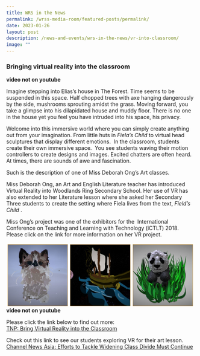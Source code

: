 ```yaml
---
title: WRS in the News
permalink: /wrss-media-room/featured-posts/permalink/
date: 2023-01-26
layout: post
description: /news-and-events/wrs-in-the-news/vr-into-classroom/
image: ""
---
```

### **Bringing virtual reality into the classroom**

**video not on youtube**

Imagine stepping into Elias’s house in The Forest. Time seems to be suspended in this space. Half chopped trees with axe hanging dangerously by the side, mushrooms sprouting amidst the grass. Moving forward, you take a glimpse into his dilapidated house and muddy floor. There is no one in the house yet you feel you have intruded into his space, his privacy.

Welcome into this immersive world where you can simply create anything out from your imagination. From little huts in _Fiela’s Child_ to virtual head sculptures that display different emotions.  In the classroom, students create their own immersive space.  You see students waving their motion controllers to create designs and images. Excited chatters are often heard.  At times, there are sounds of awe and fascination.

Such is the description of one of Miss Deborah Ong’s Art classes.

Miss Deborah Ong, an Art and English Literature teacher has introduced Virtual Reality into Woodlands Ring Secondary School. Her use of VR has also extended to her Literature lesson where she asked her Secondary Three students to create the setting where Fiela lives from the text, _Field’s Child_ .

Miss Ong’s project was one of the exhibitors for the  International Conference on Teaching and Learning with Technology (iCTLT) 2018. Please click on the link for more information on her VR project.

<p><a href="https://staging.d1zt0oshmgcgjg.amplifyapp.com/images/wrs%20vr%201.jpg">
<img style="width:33%" src="/images/wrs%20vr%201.jpg" align = left>
</a></p>

<p><a href="https://staging.d1zt0oshmgcgjg.amplifyapp.com/images/wrs%20vr%202.jpg">
<img style="width:33%" src="/images/wrs%20vr%202.jpg" align = left>
</a></p>

<p><a href="https://staging.d1zt0oshmgcgjg.amplifyapp.com/images/wrs%20vr%203.jpg">
<img style="width:33%" src="/images/wrs%20vr%203.jpg" align = left>
</a></p>

**video not on youtube**

Please click the link below to find out more:<br>
[TNP: Bring Virtual Reality into the Classroom](https://www.tnp.sg/news/singapore/bringing-virtual-reality-classroom)

Check out this link to see our students exploring VR for their art lesson.<br>
[Channel News Asia: Efforts to Tackle Widening Class Divide Must Continue](https://www.channelnewsasia.com/news/singapore/efforts-to-tackle-widening-class-divide-must-continue-says-ong-10301000)